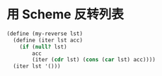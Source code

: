 # 用 Scheme 反转列表

```scheme
(define (my-reverse lst)
  (define (iter lst acc)
    (if (null? lst)
        acc
        (iter (cdr lst) (cons (car lst) acc))))
  (iter lst '()))
```
